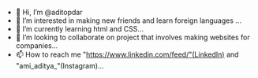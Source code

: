 - 👋 Hi, I’m @aditopdar
- 👀 I’m interested in making new friends and learn foreign languages ...
- 🌱 I’m currently learning html and CSS...
- 💞️ I’m looking to collaborate on project that involves making websites for companies...
- 📫 How to reach me "https://www.linkedin.com/feed/"(LinkedIn) and "ami_aditya_"(Instagram)...

<!---
aditopdar/aditopdar is a ✨ special ✨ repository because its `README.md` (this file) appears on your GitHub profile.
You can click the Preview link to take a look at your changes.
--->
